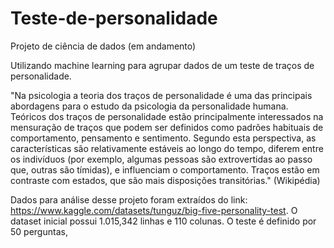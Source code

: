 # Teste-de-personalidade
Projeto de ciência de dados (em andamento)

  Utilizando machine learning para agrupar dados de um teste de traços de personalidade.
  
  "Na psicologia a teoria dos traços de personalidade é uma das principais abordagens para o estudo da psicologia da personalidade humana. Teóricos dos traços de personalidade estão principalmente interessados na mensuração de traços que podem ser definidos como padrões habituais de comportamento, pensamento e sentimento. Segundo esta perspectiva, as características são relativamente estáveis ao longo do tempo, diferem entre os indivíduos (por exemplo, algumas pessoas são extrovertidas ao passo que, outras são tímidas), e influenciam o comportamento. Traços estão em contraste com estados, que são mais disposições transitórias." (Wikipédia)
  
  Dados para análise desse projeto foram extraídos do link: https://www.kaggle.com/datasets/tunguz/big-five-personality-test. O dataset inicial possui 1.015,342 linhas e 110 colunas. O teste é definido por 50 perguntas,
